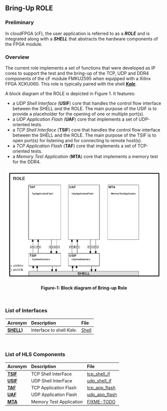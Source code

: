 ## Bring-Up ROLE

### Preliminary
In cloudFPGA (cF), the user application is referred to as a **_ROLE_** and is integrated along
with a **_SHELL_** that abstracts the hardware components of the FPGA module.

### Overview
The current role implements a set of functions that were developed as IP cores to support the 
test and the bring-up of the TCP, UDP and DDR4 components of the cF module FMKU2595 when equipped 
with a Xilinx FPGA XCKU060. 
This role is typically paired with the shell [_**Kale**_](https://github.com/cloudFPGA/cFDK/tree/master/DOC/Kale.md). 

A block diagram of the ROLE is depicted in Figure 1. It features:
- a _UDP Shell Interface_ (**USIF**) core that handles the control flow interface between the 
 SHELL and the ROLE. The main purpose of the USIF is to provide a placeholder for the opening of 
 one or multiple port(s).
- a _UDP Application Flash_ (**UAF**) core that implements a set of UDP-oriented tests.
- a _TCP Shell Interface_ (**TSIF**) core that handles the control flow interface between the 
 SHELL and the ROLE. The main purpose of the TSIF is to open port(s) for listening and for 
 connecting to remote host(s).
 - a _TCP Application Flash_ (**TAF**) core that implements a set of TCP-oriented tests.
 - a _Memory Test Application_ (**MTA**) core that implements a memory test for the DDR4.
 
 
![Block diagram of Bring-up Role](./imgs/Fig-ROLE-Structure.png#center)
<p align="center"><b>Figure-1: Block diagram of Bring-up Role</b></p>
<br>

### List of Interfaces

| Acronym                             | Description                        | File
|:------------------------------------|:-----------------------------------|:--------------
| **[SHELL](https://github.com/cloudFPGA/cFDK/tree/master/DOC/Kale.md))** | Interface to shell _Kale_.    | [Shell](https://github.com/cloudFPGA/cFDK/blob/main/SRA/LIB/SHELL/Kale/Shell.v)
           
<br>

### List of HLS Components

| Acronym                     | Description                | File
|:----------------------------|:---------------------------|:--------------
| **[TSIF](./TSIF.md)**       | TCP Shell InterFace        | [tcp_shell_if](../ROLE/hls/tcp_shell_if/src/tcp_shell_if.hpp)
| **[USIF](./USIF.md)**       | UDP Shell InterFace        | [udp_shell_if](../ROLE/hls/udp_shell_if/src/udp_shell_if.hpp)
| **[TAF](./TAF.md)**         | TCP Application Flash      | [tcp_app_flash](../ROLE/hls/tcp_app_flash/src/tcp_app_flash.hpp)
| **[UAF](./UAF.md)**         | UDP Application Flash      | [udp_app_flash](../ROLE/hls/udp_app_flash/src/udp_app_flash.hpp)
| **[MTA](./MTA.md)**         | Memory Test Application    | [FIXME-TODO](../ROLE/hls/mem_test_app/src/mem_test_app.hpp)
<br>




